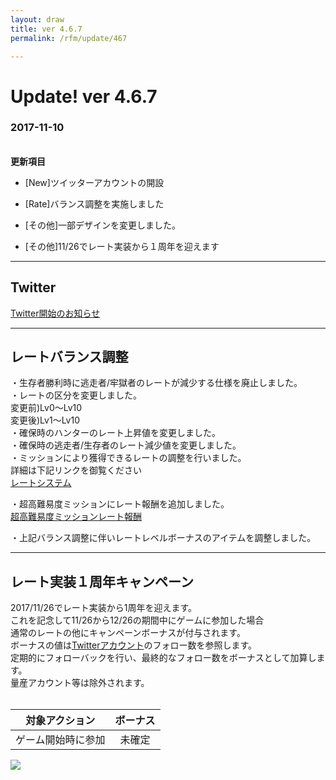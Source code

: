 ```yaml
---
layout: draw
title: ver 4.6.7
permalink: /rfm/update/467

---
```



# Update! ver 4.6.7
### 2017-11-10
<br>
<strong>更新項目</strong><br>

+ [New]ツイッターアカウントの開設<br>

+ [Rate]バランス調整を実施しました<br>

+ [その他]一部デザインを変更しました。<br>

+ [その他]11/26でレート実装から１周年を迎えます<br>

---------------------  
## Twitter
  
[Twitter開始のお知らせ](http://web.njj12.net/rfm/twitter/)<br>

----------------------
## レートバランス調整

・生存者勝利時に逃走者/牢獄者のレートが減少する仕様を廃止しました。<br>
・レートの区分を変更しました。<br>
変更前)Lv0～Lv10<br>
変更後)Lv1～Lv10<br>
・確保時のハンターのレート上昇値を変更しました。<br>
・確保時の逃走者/生存者のレート減少値を変更しました。<br>
・ミッションにより獲得できるレートの調整を行いました。<br>
詳細は下記リンクを御覧ください<br>
[レートシステム](http://web.njj12.net/rfm/rate/)<br>

・超高難易度ミッションにレート報酬を追加しました。<br>
[超高難易度ミッションレート報酬](http://web.njj12.net/rfm/rate/shl)<br>

・上記バランス調整に伴いレートレベルボーナスのアイテムを調整しました。<br>

----------------------
## レート実装１周年キャンペーン

2017/11/26でレート実装から1周年を迎えます。<br>
これを記念して11/26から12/26の期間中にゲームに参加した場合<br>
通常のレートの他にキャンペーンボーナスが付与されます。<br>
ボーナスの値は[Twitterアカウント](https://twitter.com/project_rfm)のフォロー数を参照します。<br>
定期的にフォローバックを行い、最終的なフォロー数をボーナスとして加算します。<br>
量産アカウント等は除外されます。<br><br>


|対象アクション|ボーナス|
| :--------: |:---------:|
|ゲーム開始時に参加|未確定|

<a><img src="http://web.njj12.net/public/images/rate1aniv.png"></a>


